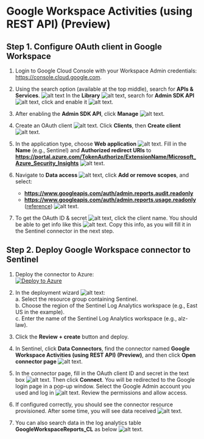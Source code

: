 # Google Workspace Activities (using REST API) (Preview)
## Step 1. Configure OAuth client in Google Workspace
1. Login to Google Cloud Console with your Workspace Admin credentials: https://console.cloud.google.com.

2. Using the search option (available at the top middle), search for **APIs & Services**.
![alt text](images/gw1.png) In the **Library** ![alt text](images/gw2.png), search for **Admin SDK API** ![alt text](images/gw3.png), click and enable it ![alt text](images/gw4.png).

3. After enabling the **Admin SDK API**, click **Manage** ![alt text](images/gw5.png).

4. Create an OAuth client ![alt text](images/gw6.png). Click **Clients**, then **Create client** ![alt text](images/gw7.png).

5. In the application type, choose **Web application** ![alt text](images/gw8.png). Fill in the **Name** (e.g., Sentinel) and **Authorized redirect URIs** to **https://portal.azure.com/TokenAuthorize/ExtensionName/Microsoft_Azure_Security_Insights** ![alt text](images/gw9.png).

6. Navigate to **Data access** ![alt text](images/gw10.png), click **Add or remove scopes**, and select:
   - **https://www.googleapis.com/auth/admin.reports.audit.readonly**
   - **https://www.googleapis.com/auth/admin.reports.usage.readonly**
   ([reference](https://developers.google.com/workspace/admin/reports/auth?hl=zh-tw)) ![alt text](images/gw11.png).

7. To get the OAuth ID & secret ![alt text](images/gw12.png), click the client name. You should be able to get info like this ![alt text](images/gw13.png). Copy this info, as you will fill it in the Sentinel connector in the next step.

## Step 2. Deploy Google Workspace connector to Sentinel
1. Deploy the connector to Azure:  
   [![Deploy to Azure](https://aka.ms/deploytoazurebutton)](https://portal.azure.com/#blade/Microsoft_Azure_CreateUIDef/CustomDeploymentBlade/uri/https%3A%2F%2Fraw.githubusercontent.com%2Fhifrank%2Fazure-sentinel-google-workspace-connector%2Fmain%2FGWorkspace.json)

2. In the deployment wizard ![alt text](images/arm.png):  
   a. Select the resource group containing Sentinel.  
   b. Choose the region of the Sentinel Log Analytics workspace (e.g., East US in the example).  
   c. Enter the name of the Sentinel Log Analytics workspace (e.g., alz-law).

3. Click the **Review + create** button and deploy.

4. In Sentinel, click **Data Connectors**, find the connector named **Google Workspace Activities (using REST API) (Preview)**, and then click **Open connector page** ![alt text](images/connector.png).

5. In the connector page, fill in the OAuth client ID and secret in the text box ![alt text](images/gw14.png). Then click **Connect**. You will be redirected to the Google login page in a pop-up window. Select the Google Admin account you used and log in ![alt text](images/gw15.png). Review the permissions and allow access.

6. If configured correctly, you should see the connector resource provisioned. After some time, you will see data received ![alt text](images/gw16.png).

7. You can also search data in the log analytics table **GoogleWorkspaceReports_CL** as below ![alt text](images/gw17.png).
